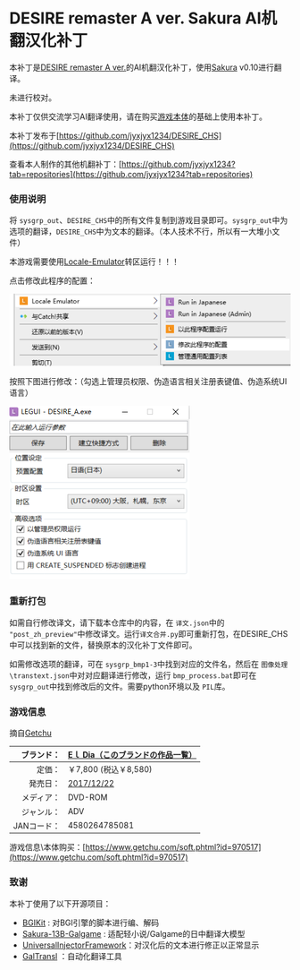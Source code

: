 # DESIRE remaster A ver.  Sakura AI机翻汉化补丁

本补丁是[DESIRE remaster A ver.](https://el-dia.net/desire/desire-a/desire-a.html)的AI机翻汉化补丁，使用[Sakura](https://github.com/SakuraLLM/Sakura-13B-Galgame) v0.10进行翻译。

未进行校对。

本补丁仅供交流学习AI翻译使用，请在购买[游戏本体](https://el-dia.net/desire/desire-a/desire-a.html)的基础上使用本补丁。

本补丁发布于[https://github.com/jyxjyx1234/DESIRE_CHS](https://github.com/jyxjyx1234/DESIRE_CHS)

查看本人制作的其他机翻补丁：[https://github.com/jyxjyx1234?tab=repositories](https://github.com/jyxjyx1234?tab=repositories)

### **使用说明**

将 `sysgrp_out`、`DESIRE_CHS`中的所有文件复制到游戏目录即可。`sysgrp_out`中为选项的翻译，`DESIRE_CHS`中为文本的翻译。（本人技术不行，所以有一大堆小文件）

本游戏需要使用[Locale-Emulator](https://github.com/xupefei/Locale-Emulator)转区运行！！！

点击修改此程序的配置：

![1714551362791](image/README/1714551362791.png)

按照下图进行修改：（勾选上管理员权限、伪造语言相关注册表键值、伪造系统UI语言）

![1714551416307](image/README/1714551416307.png)

### 重新打包

如需自行修改译文，请下载本仓库中的内容，在 `译文.json`中的 `"post_zh_preview"`中修改译文。运行`译文合并.py`即可重新打包，在DESIRE_CHS中可以找到新的文件，替换原本的汉化补丁文件即可。

如需修改选项的翻译，可在 `sysgrp_bmp1-3`中找到对应的文件名，然后在 `图像处理\transtext.json`中对对应翻译进行修改，运行 `bmp_process.bat`即可在 `sysgrp_out`中找到修改后的文件。需要python环境以及 `PIL`库。

### 游戏信息

摘自[Getchu](https://www.getchu.com/soft.phtml?id=970517)

|  ブランド： | [Eｌ Dia](http://eve.el-dia.net/ "このブランドの公式サイトを開く")[（このブランドの作品一覧）](https://www.getchu.com/php/search.phtml?search_brand_id=81516) |
| ----------: | ---------------------------------------------------------------------------------------------------------------------------------------------------- |
|      定価： | ￥7,800 (税込￥8,580)                                                                                                                                |
|    発売日： | [2017/12/22](https://www.getchu.com/php/search.phtml?start_date=2017/12/22&end_date=2017/12/22&genre=pc_soft "同じ発売日の同ジャンル商品を開く")           |
|  メディア： | DVD-ROM                                                                                                                                              |
|  ジャンル： | ADV                                                                                                                                                  |
| JANコード： | 4580264785081                                                                                                                                        |

游戏信息\本体购买：[https://www.getchu.com/soft.phtml?id=970517](https://www.getchu.com/soft.phtml?id=970517)

### 致谢

本补丁使用了以下开源项目：

* [BGIKit](https://github.com/xupefei/BGIKit)  : 对BGI引擎的脚本进行编、解码
* [Sakura-13B-Galgame](https://github.com/SakuraLLM/Sakura-13B-Galgame) : 适配轻小说/Galgame的日中翻译大模型
* [UniversalInjectorFramework](https://github.com/AtomCrafty/UniversalInjectorFramework)：对汉化后的文本进行修正以正常显示
* [GalTransl](https://github.com/xd2333/GalTransl) ：自动化翻译工具
